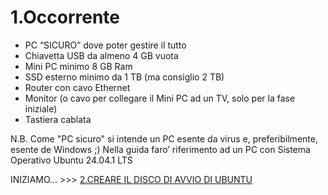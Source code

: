 # **1.Occorrente**

- PC “SICURO” dove poter gestire il tutto
- Chiavetta USB da almeno 4 GB vuota
- Mini PC  minimo 8 GB Ram   
- SSD esterno minimo da 1 TB (ma consiglio 2 TB) 
- Router con cavo Ethernet 
- Monitor (o cavo per collegare il Mini PC ad un TV, solo per la fase iniziale)
- Tastiera cablata

N.B. Come "PC sicuro" si intende un PC esente da virus e, preferibilmente, esente de Windows  ;)
Nella guida faro’ riferimento ad un PC con Sistema Operativo Ubuntu 24.04.1 LTS

INIZIAMO... >>> [2.CREARE IL DISCO DI AVVIO DI UBUNTU](2.CREARE_DISCO_AVVIO_UBUNTU.md)
